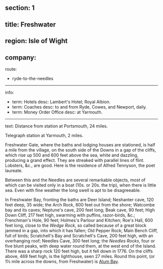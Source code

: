 ﻿section: 1
----
title: Freshwater
----
region: Isle of Wight
----
company:
----
route:
- ryde-to-the-needles
----
info:
- term: Hotels
  desc: Lambert's Hotel; Royal Albion.
- term: Coaches
  desc: to and from Ryde, Cowes, and Newport, daily.
- term: Money Order Office
  desc: at Yarmouth.
----
text: Distance from station at Portsmouth, 24 miles.

Telegraph station at Yarmouth, 2 miles.

Freshwater Gate, where the baths and lodging houses are stationed, is half a mile from the village, on the south side of the Downs in a gap of the cliffs, which rise up 500 and 600 feet above the sea, white and dazzling, producing a grand effect. They are streaked with parallel lines of flint. Lobsters, &c., are good. Here is the residence of Alfred Tennyson, the poet laureate.

Between this and the Needles are several remarkable objects, most of which can be visited only in a boat (10s. or 20s. the trip), when there is little sea. Even with fine weather the long swell is apt to be disagreeable.

In Freshwater Bay, fronting the baths are Deer Island; Neshanter cave, 120 feet deep, 35 wide; the Arch Rock, 600 feet out from the shore; Watcombe bay and its caves; Neptune's cave, 200 feet long; Beak cave, 90 feet; High Down Cliff, 217 feet high, swarming with puffins, razor-birds, &c.; Frenchman's Hole, 90 feet; Holmes's Parlour and Kitchen; Roe's Hall, 600 feet long, close to the *Wedge Rock*, so called because of a great block jammed in a gap, into which it has fallen; Old Pepper Rock; Main Bench Cliff, full of birds; Scratchell's Bay and Scratchell's Cave, 200 feet high, with an overhanging roof; Needles Cave, 300 feet long; the *Needles Rocks*, four or five blunt peaks, with deep water round them, at the west end of the Island. There was a sharp rock 120 feet high, but it fell down in 1776. On the cliffs above, 469 feet high, is the lighthouse, seen 27 miles. Round this point, (or 1½ mile across the downs, from Freshwater) is [Alum Bay](/stations/alum-bay).
